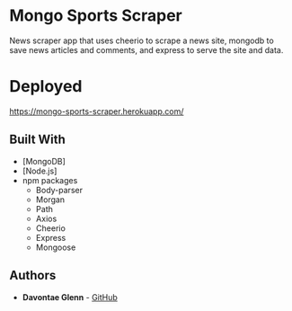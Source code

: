 # Mongo Sports Scraper
News scraper app that uses cheerio to scrape a news site, mongodb to save news articles and comments, and express to serve the site and data. 

# Deployed 
https://mongo-sports-scraper.herokuapp.com/ 

## Built With
* [MongoDB]
* [Node.js]
* npm packages
    - Body-parser
    - Morgan
    - Path
    - Axios
    - Cheerio
    - Express
    - Mongoose

## Authors
* **Davontae Glenn** - [GitHub](https://github.com/dtae53)